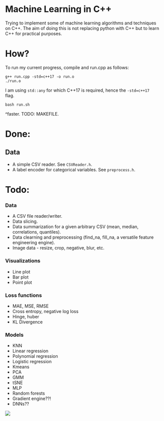 # Machine Learning in C++
Trying to implement some of machine learning algorithms and techniques on C++. The aim of doing this is not replacing python with C++ but to learn C++ for practical purposes.

# How?
To run my current progress, compile and run.cpp as follows:
```
g++ run.cpp -std=c++17 -o run.o
./run.o
```
I am using `std::any` for which C++17 is required, hence the `-std=c++17 ` flag.
```
bash run.sh
```
^faster. TODO: MAKEFILE.
# Done:
## Data
- A simple CSV reader. See `CSVReader.h`.
- A label encoder for categorical variables. See `preprocess.h`.

# Todo:
### Data
- A CSV file reader/writer.
- Data slicing.
- Data summarization for a given arbitrary CSV (mean, median, correlations, quantiles).
- Data clearning and preprocessing (find_na, fill_na, a versatile feature engineering engine).
- Image data - resize, crop, negative, blur, etc.

### Visualizations
- Line plot
- Bar plot
- Point plot

### Loss functions
- MAE, MSE, RMSE
- Cross entropy, negative log loss
- Hinge, huber
- KL Divergence


### Models
- KNN
- Linear regression
- Polynomial regression
- Logistic regression
- Kmeans
- PCA
- GMM
- tSNE
- MLP
- Random forests
- Gradient engine??!
- DNNs??

![](https://i.imgur.com/3lMe1jY.png)
